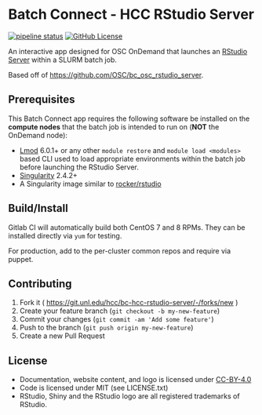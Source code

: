 # Batch Connect - HCC RStudio Server

[![pipeline status](https://git.unl.edu/hcc/bc-hcc-rstudio-server/badges/master/pipeline.svg)](https://git.unl.edu/hcc/bc-hcc-rstudio-server/-/commits/master)
[![GitHub License](https://img.shields.io/badge/license-MIT-green.svg)](https://opensource.org/licenses/MIT)

An interactive app designed for OSC OnDemand that launches an [RStudio Server]
within a SLURM batch job.

Based off of https://github.com/OSC/bc_osc_rstudio_server.

## Prerequisites

This Batch Connect app requires the following software be installed on the
**compute nodes** that the batch job is intended to run on (**NOT** the
OnDemand node):

- [Lmod] 6.0.1+ or any other `module restore` and `module load <modules>` based
  CLI used to load appropriate environments within the batch job before
  launching the RStudio Server.
- [Singularity] 2.4.2+
- A Singularity image similar to [rocker/rstudio]

[RStudio Server]: https://www.rstudio.com/products/rstudio-server/
[Singularity]: http://singularity.lbl.gov/
[Lmod]: https://www.tacc.utexas.edu/research-development/tacc-projects/lmod
[rocker/rstudio]: https://hub.docker.com/r/rocker/rstudio

## Build/Install

Gitlab CI will automatically build both CentOS 7 and 8 RPMs.
They can be installed directly via `yum` for testing.

For production, add to the per-cluster common repos and require via puppet.

## Contributing

1. Fork it ( https://git.unl.edu/hcc/bc-hcc-rstudio-server/-/forks/new )
2. Create your feature branch (`git checkout -b my-new-feature`)
3. Commit your changes (`git commit -am 'Add some feature'`)
4. Push to the branch (`git push origin my-new-feature`)
5. Create a new Pull Request

## License

* Documentation, website content, and logo is licensed under
  [CC-BY-4.0](https://creativecommons.org/licenses/by/4.0/)
* Code is licensed under MIT (see LICENSE.txt)
* RStudio, Shiny and the RStudio logo are all registered trademarks of RStudio.
